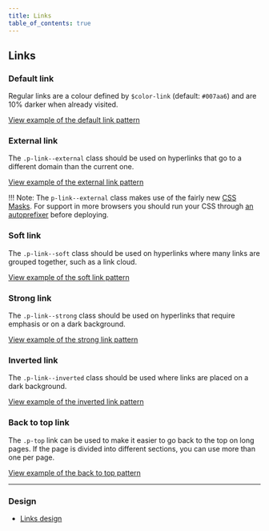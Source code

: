 ```yaml
---
title: Links
table_of_contents: true
---
```


## Links

### Default link

Regular links are a colour defined by `$color-link` (default: `#007aa6`) and are 10% darker when already visited.

<a href="https://vanilla-framework.github.io/vanilla-framework/examples/base/links/"
    class="js-example">
    View example of the default link pattern
</a>

### External link

The `.p-link--external` class should be used on hyperlinks that go to a different domain than the current one.

<a href="https://vanilla-framework.github.io/vanilla-framework/examples/patterns/links/links-external/"
    class="js-example">
    View example of the external link pattern
</a>

!!! Note:
    The `p-link--external` class makes use of the fairly new [CSS Masks](http://www.caniuse.com/#search=mask). For support in more browsers you should run your CSS through [an autoprefixer](https://www.npmjs.com/package/autoprefixer) before deploying.

### Soft link

The `.p-link--soft` class should be used on hyperlinks where many links are grouped together, such as a link cloud.

<a href="https://vanilla-framework.github.io/vanilla-framework/examples/patterns/links/links-soft/"
    class="js-example">
    View example of the soft link pattern
</a>

### Strong link

The `.p-link--strong` class should be used on hyperlinks that require emphasis or on a dark background.

<a href="https://vanilla-framework.github.io/vanilla-framework/examples/patterns/links/links-strong/"
    class="js-example">
    View example of the strong link pattern
</a>

### Inverted link

The `.p-link--inverted` class should be used where links are placed on a dark background.

<a href="https://vanilla-framework.github.io/vanilla-framework/examples/patterns/links/links-inverted/"
    class="js-example">
    View example of the inverted link pattern
</a>

### Back to top link

The `.p-top` link can be used to make it easier to go back to the top on long pages. If the page is divided into different sections, you can use more than one per page.

<a href="https://vanilla-framework.github.io/vanilla-framework/examples/patterns/links/links-back-to-top/"
    class="js-example">
    View example of the back to top pattern
</a>

<hr />

### Design

* [Links design](https://github.com/ubuntudesign/vanilla-design/tree/master/Links)
